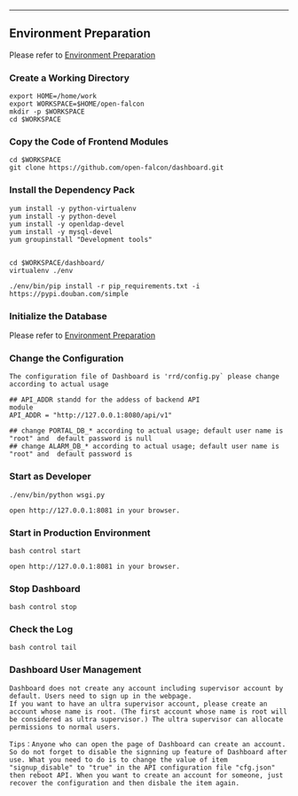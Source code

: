 <!-- toc -->
----

## Environment Preparation

Please refer to [Environment Preparation](./prepare.md)

### Create a Working Directory
```
export HOME=/home/work
export WORKSPACE=$HOME/open-falcon
mkdir -p $WORKSPACE
cd $WORKSPACE
```

### Copy the Code of Frontend Modules
```
cd $WORKSPACE
git clone https://github.com/open-falcon/dashboard.git
```

### Install the Dependency Pack
```
yum install -y python-virtualenv
yum install -y python-devel
yum install -y openldap-devel
yum install -y mysql-devel
yum groupinstall "Development tools"


cd $WORKSPACE/dashboard/
virtualenv ./env

./env/bin/pip install -r pip_requirements.txt -i https://pypi.douban.com/simple
```

### Initialize the Database
Please refer to [Environment Preparation](./prepare.md)


### Change the Configuration
```
The configuration file of Dashboard is 'rrd/config.py` please change according to actual usage

## API_ADDR standd for the addess of backend API
module
API_ADDR = "http://127.0.0.1:8080/api/v1" 

## change PORTAL_DB_* according to actual usage; default user name is "root" and  default password is null
## change ALARM_DB_* according to actual usage; default user name is "root" and  default password is 
```

### Start as Developer
```
./env/bin/python wsgi.py

open http://127.0.0.1:8081 in your browser.
```

### Start in Production Environment
```
bash control start

open http://127.0.0.1:8081 in your browser.
```

### Stop Dashboard
```
bash control stop
```

### Check the Log
```
bash control tail
```

### Dashboard User Management 
```
Dashboard does not create any account including supervisor account by default. Users need to sign up in the webpage.
If you want to have an ultra supervisor account, please create an account whose name is root. (The first account whose name is root will be considered as ultra supervisor.) The ultra supervisor can allocate permissions to normal users.

Tips：Anyone who can open the page of Dashboard can create an account. So do not forget to disable the signning up feature of Dashboard after use. What you need to do is to change the value of item "signup_disable" to "true" in the API configuration file "cfg.json" then reboot API. When you want to create an account for someone, just recover the configuration and then disbale the item again.
```
